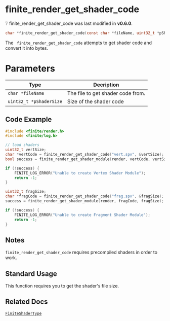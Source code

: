 # finite_render_get_shader_code

<div class="alert alert-info part text-info">
❔  finite_render_get_shader_code was last modified in <b>v0.6.0</b>.
</div>

```c
char *finite_render_get_shader_code(const char *fileName, uint32_t *pShaderSize)
```

The ` finite_render_get_shader_code` attempts to get shader code and convert it into bytes.

# Parameters

| Type                        | Decription                                                                                        |
| --------------------------- | ------------------------------------------------------------------------------------------------- |
| `char *fileName` | The file to get shader code from. |
| `uint32_t *pShaderSize` | Size of the shader code |

## Code Example

```c
#include <finite/render.h>
#include <finite/log.h>

// load shaders
uint32_t vertSize;
char *vertCode = finite_render_get_shader_code("vert.spv", &vertSize);
bool success = finite_render_get_shader_module(render, vertCode, vertSize);

if (!success) {
    FINITE_LOG_ERROR("Unable to create Vertex Shader Module");
    return -1;
}

uint32_t fragSize;
char *fragCode = finite_render_get_shader_code("frag.spv", &fragSize);
success = finite_render_get_shader_module(render, fragCode, fragSize);

if (!success) {
    FINITE_LOG_ERROR("Unable to create Fragment Shader Module");
    return -1;
}
```

## Notes
`finite_render_get_shader_code` requires precompiled shaders in order to work.

## Standard Usage

This function requires you to get the shader's file size.

## Related Docs

[`FiniteShaderType`](../../enums/FiniteShaderType.md)
